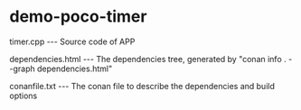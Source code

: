 # demo-poco-timer

timer.cpp   ---   Source code of APP

dependencies.html  ---   The dependencies tree, generated by "conan info . --graph dependencies.html"

conanfile.txt  --- The conan file to describe the dependencies and build options

